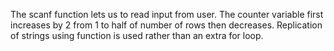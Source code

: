 The scanf function lets us to read input from user. The counter variable first increases by 2 from 1 to half of number of rows then decreases. Replication of strings using function is used rather than an extra for loop.
